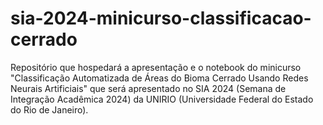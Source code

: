 # sia-2024-minicurso-classificacao-cerrado

Repositório que hospedará a apresentação e o notebook do minicurso "Classificação Automatizada de Áreas do Bioma Cerrado Usando Redes Neurais Artificiais" que será apresentado no SIA 2024 (Semana de Integração Acadêmica 2024) da UNIRIO (Universidade Federal do Estado do Rio de Janeiro).
